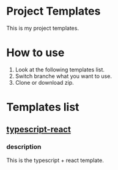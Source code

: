 # Project Templates
This is my project templates.

# How to use
1. Look at the following templates list.
1. Switch branche what you want to use.
1. Clone or download zip.

# Templates list
## [typescript-react](https://github.com/LiuToki/project-templates/tree/typescript-react)
### description
This is the typescript + react template.

